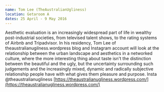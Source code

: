 ```yaml
---
name: Tom Lee (TheAustralianUgliness) 
location: Getaroom A
dates: 25 April - 9 May 2016
---
```

Aesthetic evaluation is an increasingly widespread part of life in wealthy post-industrial societies, from televised talent shows, to the rating systems of Airbnb and Tripadvisor. In his residency, Tom Lee of theaustralianugilness.wordpress blog and Instagram account will look at the relationship between the urban landscape and aesthetics in a networked culture, where the more interesting thing about taste isn't the distinction between the beautiful and the ugly, but the uncertainty surrounding such judgements and the increasingly mixed, dynamic and radically subjective relationship people have with what gives them pleasure and purpose.
Insta @theaustralianugliness
[https://theaustralianugliness.wordpress.com/](https://theaustralianugliness.wordpress.com/)